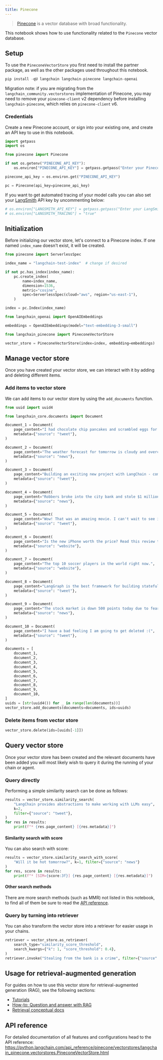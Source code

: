 ```yaml
---
title: Pinecone
---
```


>[Pinecone](https://docs.pinecone.io/docs/overview) is a vector database with broad functionality.

This notebook shows how to use functionality related to the `Pinecone` vector database.

## Setup

To use the `PineconeVectorStore` you first need to install the partner package, as well as the other packages used throughout this notebook.


```python
pip install -qU langchain langchain-pinecone langchain-openai
```

Migration note: if you are migrating from the `langchain_community.vectorstores` implementation of Pinecone, you may need to remove your `pinecone-client` v2 dependency before installing `langchain-pinecone`, which relies on `pinecone-client` v6.

### Credentials

Create a new Pinecone account, or sign into your existing one, and create an API key to use in this notebook.


```python
import getpass
import os

from pinecone import Pinecone

if not os.getenv("PINECONE_API_KEY"):
    os.environ["PINECONE_API_KEY"] = getpass.getpass("Enter your Pinecone API key: ")

pinecone_api_key = os.environ.get("PINECONE_API_KEY")

pc = Pinecone(api_key=pinecone_api_key)
```

If you want to get automated tracing of your model calls you can also set your [LangSmith](https://docs.smith.langchain.com/) API key by uncommenting below:


```python
# os.environ["LANGSMITH_API_KEY"] = getpass.getpass("Enter your LangSmith API key: ")
# os.environ["LANGSMITH_TRACING"] = "true"
```

## Initialization

Before initializing our vector store, let's connect to a Pinecone index. If one named `index_name` doesn't exist, it will be created.


```python
from pinecone import ServerlessSpec

index_name = "langchain-test-index"  # change if desired

if not pc.has_index(index_name):
    pc.create_index(
        name=index_name,
        dimension=1536,
        metric="cosine",
        spec=ServerlessSpec(cloud="aws", region="us-east-1"),
    )

index = pc.Index(index_name)
```


```python
from langchain_openai import OpenAIEmbeddings

embeddings = OpenAIEmbeddings(model="text-embedding-3-small")
```


```python
from langchain_pinecone import PineconeVectorStore

vector_store = PineconeVectorStore(index=index, embedding=embeddings)
```

## Manage vector store

Once you have created your vector store, we can interact with it by adding and deleting different items.

### Add items to vector store

We can add items to our vector store by using the `add_documents` function.


```python
from uuid import uuid4

from langchain_core.documents import Document

document_1 = Document(
    page_content="I had chocolate chip pancakes and scrambled eggs for breakfast this morning.",
    metadata={"source": "tweet"},
)

document_2 = Document(
    page_content="The weather forecast for tomorrow is cloudy and overcast, with a high of 62 degrees.",
    metadata={"source": "news"},
)

document_3 = Document(
    page_content="Building an exciting new project with LangChain - come check it out!",
    metadata={"source": "tweet"},
)

document_4 = Document(
    page_content="Robbers broke into the city bank and stole $1 million in cash.",
    metadata={"source": "news"},
)

document_5 = Document(
    page_content="Wow! That was an amazing movie. I can't wait to see it again.",
    metadata={"source": "tweet"},
)

document_6 = Document(
    page_content="Is the new iPhone worth the price? Read this review to find out.",
    metadata={"source": "website"},
)

document_7 = Document(
    page_content="The top 10 soccer players in the world right now.",
    metadata={"source": "website"},
)

document_8 = Document(
    page_content="LangGraph is the best framework for building stateful, agentic applications!",
    metadata={"source": "tweet"},
)

document_9 = Document(
    page_content="The stock market is down 500 points today due to fears of a recession.",
    metadata={"source": "news"},
)

document_10 = Document(
    page_content="I have a bad feeling I am going to get deleted :(",
    metadata={"source": "tweet"},
)

documents = [
    document_1,
    document_2,
    document_3,
    document_4,
    document_5,
    document_6,
    document_7,
    document_8,
    document_9,
    document_10,
]
uuids = [str(uuid4()) for _ in range(len(documents))]
vector_store.add_documents(documents=documents, ids=uuids)
```

### Delete items from vector store


```python
vector_store.delete(ids=[uuids[-1]])
```

## Query vector store

Once your vector store has been created and the relevant documents have been added you will most likely wish to query it during the running of your chain or agent.

### Query directly

Performing a simple similarity search can be done as follows:


```python
results = vector_store.similarity_search(
    "LangChain provides abstractions to make working with LLMs easy",
    k=2,
    filter={"source": "tweet"},
)
for res in results:
    print(f"* {res.page_content} [{res.metadata}]")
```

#### Similarity search with score

You can also search with score:


```python
results = vector_store.similarity_search_with_score(
    "Will it be hot tomorrow?", k=1, filter={"source": "news"}
)
for res, score in results:
    print(f"* [SIM={score:3f}] {res.page_content} [{res.metadata}]")
```

#### Other search methods

There are more search methods (such as MMR) not listed in this notebook, to find all of them be sure to read the [API reference](https://python.langchain.com/api_reference/pinecone/vectorstores/langchain_pinecone.vectorstores.PineconeVectorStore.html).

### Query by turning into retriever

You can also transform the vector store into a retriever for easier usage in your chains.


```python
retriever = vector_store.as_retriever(
    search_type="similarity_score_threshold",
    search_kwargs={"k": 1, "score_threshold": 0.4},
)
retriever.invoke("Stealing from the bank is a crime", filter={"source": "news"})
```

## Usage for retrieval-augmented generation

For guides on how to use this vector store for retrieval-augmented generation (RAG), see the following sections:

- [Tutorials](/oss/tutorials/rag)
- [How-to: Question and answer with RAG](https://python.langchain.com/docs/how_to/#qa-with-rag)
- [Retrieval conceptual docs](https://python.langchain.com/docs/concepts/retrieval)

## API reference

For detailed documentation of all features and configurations head to the API reference: https://python.langchain.com/api_reference/pinecone/vectorstores/langchain_pinecone.vectorstores.PineconeVectorStore.html
